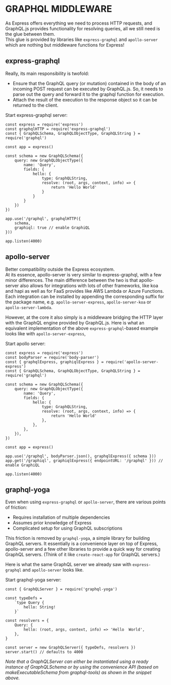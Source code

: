 # GRAPHQL MIDDLEWARE

As Express offers everything we need to process HTTP requests, and GraphQL.js provides functionality for resolving queries, all we still need is the glue between them.  
This glue is provided by libraries like `express-graphql` and `apollo-server` which are nothing but middleware functions for Express!

## express-graphql

Really, its main responsibility is twofold:  
- Ensure that the GraphQL query (or mutation) contained in the body of an incoming POST request can be executed by GraphQL.js. So, it needs to parse out the query and forward it to the graphql function for execution.
- Attach the result of the execution to the response object so it can be returned to the client.  

Start express-graphql server:

    const express = require('express')
    const graphqlHTTP = require('express-graphql')
    const { GraphQLSchema, GraphQLObjectType, GraphQLString } = require('graphql')

    const app = express()

    const schema = new GraphQLSchema({
        query: new GraphQLObjectType({
            name: 'Query',
            fields: {
                hello: {
                    type: GraphQLString,
                    resolve: (root, args, context, info) => {
                        return 'Hello World'
                    }
                }
            }
        })
    })

    app.use('/graphql', graphqlHTTP({
        schema,
        graphiql: true // enable GraphiQL
    }))

    app.listen(4000)

## apollo-server

Better compatibility outside the Express ecosystem.  
At its essence, apollo-server is very similar to express-graphql, with a few minor differences. The main difference between the two is that apollo-server also allows for integrations with lots of other frameworks, like koa and hapi as well as for FaaS provides like AWS Lambda or Azure Functions. Each integration can be installed by appending the corresponding suffix for the package name, e.g. `apollo-server-express`, `apollo-server-koa` or `apollo-server-lambda`.  

However, at the core it also simply is a middleware bridging the HTTP layer with the GraphQL engine provided by GraphQL.js. Here is what an equivalent implementation of the above `express-graphql`-based example looks like with `apollo-server-express`,  

Start apollo server:

    const express = require('express')
    const bodyParser = require('body-parser')
    const { graphqlExpress, graphiqlExpress } = require('apollo-server-express')
    const { GraphQLSchema, GraphQLObjectType, GraphQLString } = require('graphql')

    const schema = new GraphQLSchema({
        query: new GraphQLObjectType({
            name: 'Query',
            fields: {
                hello: {
                    type: GraphQLString,
                    resolve: (root, args, context, info) => {
                        return 'Hello World'
                    },
                },
            },
        }),
    })

    const app = express()

    app.use('/graphql', bodyParser.json(), graphqlExpress({ schema }))
    app.get('/graphiql', graphiqlExpress({ endpointURL: '/graphql' })) // enable GraphiQL

    app.listen(4000)

## graphql-yoga 

Even when using `express-graphql` or `apollo-server`, there are various points of friction:
- Requires installation of multiple dependencies
- Assumes prior knowledge of Express
- Complicated setup for using GraphQL subscriptions  

This friction is removed by `graphql-yoga`, a simple library for building GraphQL servers. It essentially is a convenience layer on top of Express, apollo-server and a few other libraries to provide a quick way for creating GraphQL servers. (Think of it like `create-react-app` for GraphQL servers.)  

Here is what the same GraphQL server we already saw with `express-graphql` and `apollo-server` looks like.

Start graphql-yoga server:

    const { GraphQLServer } = require('graphql-yoga')

    const typeDefs = 
        `type Query {
            hello: String!
        }`

    const resolvers = {
        Query: {
            hello: (root, args, context, info) => 'Hello  World',
        },
    }

    const server = new GraphQLServer({ typeDefs, resolvers })
    server.start() // defaults to 4000

*Note that a GraphQLServer can either be instantiated using a ready instance of GraphQLSchema or by using the convenience API (based on makeExecutableSchema from graphql-tools) as shown in the snippet above.*